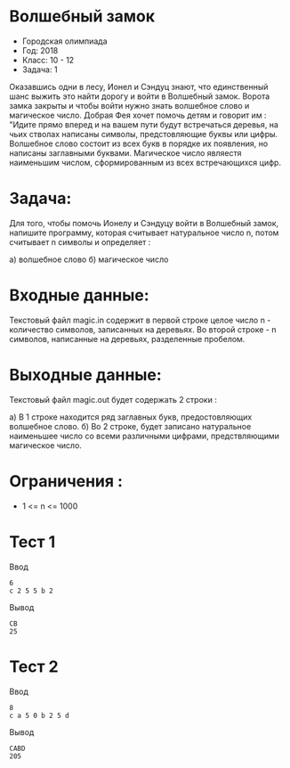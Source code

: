 # Волшебный замок
* Городская олимпиада
* Год: 2018
* Класс: 10 - 12
* Задача: 1

Оказавшись одни в лесу, Ионел и Сэндуц знают, что единственный шанс выжить это найти дорогу и войти в Волшебный замок. Ворота замка закрыты и чтобы войти нужно знать
волшебное слово и магическое число. Добрая Фея хочет помочь детям и говорит им : "Идите прямо вперед и на вашем пути будут встречаться деревья, на чьих стволах написаны
символы, предстовляющие буквы или цифры. Волшебное слово состоит из всех букв в порядке их появления, но написаны заглавными буквами. Магическое число являестя наименьшим
числом, сформированным из всех встречающихся цифр.

# Задача:
Для того, чтобы помочь Ионелу и Сэндуцу войти в Волшебный замок, напишите программу, которая считывает натуральное число n, потом считывает n символы и определяет :

а) волшебное слово
б) магическое число

# Входные данные:

Текстовый файл magic.in  содержит в первой строке целое число n - количество символов, записанных на деревьях. Во второй строке - n символов, написанные на деревьях,
разделенные пробелом.

# Выходные данные:

Текстовый файл magic.out  будет содержать 2 строки :

а) В 1 строке находится ряд заглавных букв, предостовляющих волшебное слово.
б) Во 2 строке, будет записано натуральное наименьшее число со всеми различными цифрами, предствляющими магическое число.

# Ограничения :
* 1 <= n <= 1000

# Тест 1

Ввод
```
6
c 2 5 5 b 2
```
Вывод
```
CB
25
```
# Тест 2

Ввод
```
8
c a 5 0 b 2 5 d
```  
Вывод
```
CABD
205
```
         
